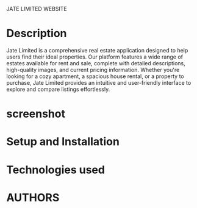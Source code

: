 JATE LIMITED WEBSITE

<h1>Description</h1>

<p>Jate Limited is a comprehensive real estate application designed to help users find their ideal properties. Our platform features a wide range of estates available for rent and sale, complete with detailed descriptions, high-quality images, and current pricing information. Whether you're looking for a cozy apartment, a spacious house rental, or a property to purchase, Jate Limited provides an intuitive and user-friendly interface to explore and compare listings effortlessly.</p>

<h1>screenshot</h1>
<h1>Setup and Installation</h1>

<h1>Technologies used</h1>

<h1>AUTHORS</h1>
